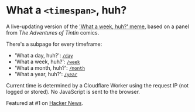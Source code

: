 # What a `<timespan>`, huh?

A live-updating version of the ['What a week, huh?' meme](https://knowyourmeme.com/memes/what-a-week-huh), based on a panel from _The Adventures of Tintin_ comics.

There's a subpage for every timeframe:

- 'What a day, huh?': [`/day`](https://tintin.dlazaro.ca/day)
- 'What a week, huh?': [`/week`](https://tintin.dlazaro.ca/week)
- 'What a month, huh?': [`/month`](https://tintin.dlazaro.ca/month)
- 'What a year, huh?': [`/year`](https://tintin.dlazaro.ca/year)

Current time is determined by a Cloudflare Worker using the request IP (not logged or stored). No JavaScript is sent to the browser.

Featured at #1 on [Hacker News](https://news.ycombinator.com/item?id=43086479).
